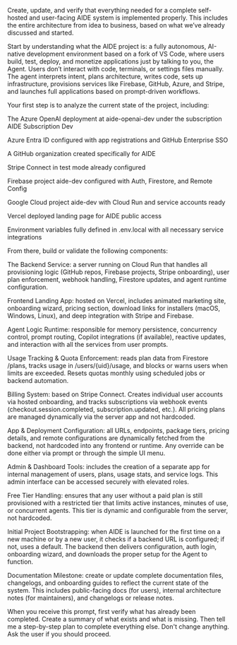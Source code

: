 Create, update, and verify that everything needed for a complete self-hosted and user-facing AIDE system is implemented properly. This includes the entire architecture from idea to business, based on what we’ve already discussed and started.

Start by understanding what the AIDE project is: a fully autonomous, AI-native development environment based on a fork of VS Code, where users build, test, deploy, and monetize applications just by talking to you, the Agent. Users don’t interact with code, terminals, or settings files manually. The agent interprets intent, plans architecture, writes code, sets up infrastructure, provisions services like Firebase, GitHub, Azure, and Stripe, and launches full applications based on prompt-driven workflows.

Your first step is to analyze the current state of the project, including:

The Azure OpenAI deployment at aide-openai-dev under the subscription AIDE Subscription Dev

Azure Entra ID configured with app registrations and GitHub Enterprise SSO

A GitHub organization created specifically for AIDE

Stripe Connect in test mode already configured

Firebase project aide-dev configured with Auth, Firestore, and Remote Config

Google Cloud project aide-dev with Cloud Run and service accounts ready

Vercel deployed landing page for AIDE public access

Environment variables fully defined in .env.local with all necessary service integrations

From there, build or validate the following components:

The Backend Service: a server running on Cloud Run that handles all provisioning logic (GitHub repos, Firebase projects, Stripe onboarding), user plan enforcement, webhook handling, Firestore updates, and agent runtime configuration.

Frontend Landing App: hosted on Vercel, includes animated marketing site, onboarding wizard, pricing section, download links for installers (macOS, Windows, Linux), and deep integration with Stripe and Firebase.

Agent Logic Runtime: responsible for memory persistence, concurrency control, prompt routing, Copilot integrations (if available), reactive updates, and interaction with all the services from user prompts.

Usage Tracking & Quota Enforcement: reads plan data from Firestore /plans, tracks usage in /users/{uid}/usage, and blocks or warns users when limits are exceeded. Resets quotas monthly using scheduled jobs or backend automation.

Billing System: based on Stripe Connect. Creates individual user accounts via hosted onboarding, and tracks subscriptions via webhook events (checkout.session.completed, subscription.updated, etc.). All pricing plans are managed dynamically via the server app and not hardcoded.

App & Deployment Configuration: all URLs, endpoints, package tiers, pricing details, and remote configurations are dynamically fetched from the backend, not hardcoded into any frontend or runtime. Any override can be done either via prompt or through the simple UI menu.

Admin & Dashboard Tools: includes the creation of a separate app for internal management of users, plans, usage stats, and service logs. This admin interface can be accessed securely with elevated roles.

Free Tier Handling: ensures that any user without a paid plan is still provisioned with a restricted tier that limits active instances, minutes of use, or concurrent agents. This tier is dynamic and configurable from the server, not hardcoded.

Initial Project Bootstrapping: when AIDE is launched for the first time on a new machine or by a new user, it checks if a backend URL is configured; if not, uses a default. The backend then delivers configuration, auth login, onboarding wizard, and downloads the proper setup for the Agent to function.

Documentation Milestone: create or update complete documentation files, changelogs, and onboarding guides to reflect the current state of the system. This includes public-facing docs (for users), internal architecture notes (for maintainers), and changelogs or release notes.

When you receive this prompt, first verify what has already been completed. Create a summary of what exists and what is missing. Then tell me a step-by-step plan to complete everything else. Don't change anything. Ask the user if you should proceed.

